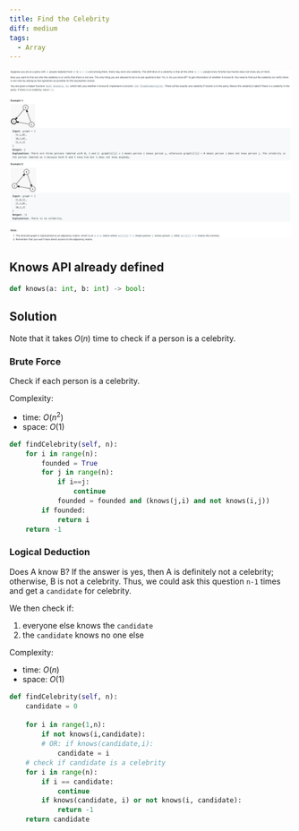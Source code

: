 ```yaml
---
title: Find the Celebrity
diff: medium
tags:
  - Array
---
```


<img class="medium-zoom" src="/algo/find-the-celebrity.png" alt="https://leetcode.com/problems/find-the-celebrity">

## Knows API already defined

```py
def knows(a: int, b: int) -> bool:
```

## Solution

Note that it takes $O(n)$ time to check if a person is a celebrity.

### Brute Force

Check if each person is a celebrity.

Complexity:

- time: $O(n^2)$
- space: $O(1)$

```py
def findCelebrity(self, n):
    for i in range(n):
        founded = True
        for j in range(n):
            if i==j:
                continue
            founded = founded and (knows(j,i) and not knows(i,j))
        if founded:
            return i
    return -1
```

### Logical Deduction

Does A know B? If the answer is yes, then A is definitely not a celebrity; otherwise, B is not a celebrity. Thus, we could ask this question `n-1` times and get a `candidate` for celebrity.

We then check if:

1. everyone else knows the `candidate`
2. the `candidate` knows no one else

Complexity:

- time: $O(n)$
- space: $O(1)$

```py
def findCelebrity(self, n):
    candidate = 0

    for i in range(1,n):
        if not knows(i,candidate):
        # OR: if knows(candidate,i):
            candidate = i
    # check if candidate is a celebrity
    for i in range(n):
        if i == candidate:
            continue
        if knows(candidate, i) or not knows(i, candidate):
            return -1
    return candidate
```
